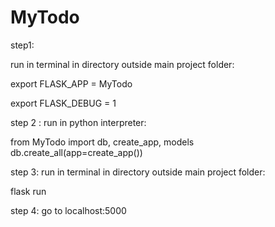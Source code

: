 # MyTodo
step1:<br>

run in terminal in directory outside main project folder:

export FLASK_APP = MyTodo<br>

export FLASK_DEBUG = 1

step 2 :
run in python interpreter:

from MyTodo import db, create_app, models
<br>
db.create_all(app=create_app())

step 3:
run in terminal in directory outside main project folder:<br>


flask run

step 4:
go to localhost:5000
